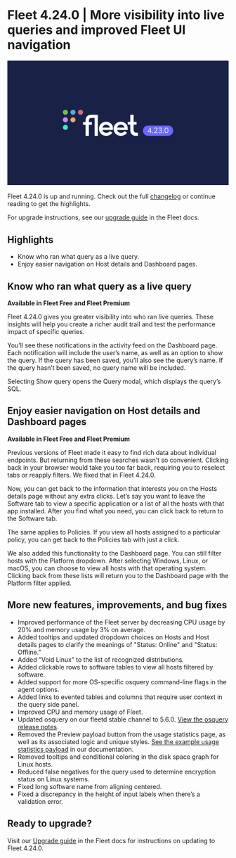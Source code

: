 # Fleet 4.24.0 | More visibility into live queries and improved Fleet UI navigation

![Fleet 4.23.0](../website/assets/images/articles/fleet-4.23.0-800x450@2x.jpg)

Fleet 4.24.0 is up and running. Check out the full [changelog](https://github.com/fleetdm/fleet/releases/tag/fleet-v4.24.0) or continue reading to get the highlights.

For upgrade instructions, see our [upgrade guide](https://fleetdm.com/docs/deploying/upgrading-fleet) in the Fleet docs.

## Highlights
- Know who ran what query as a live query.
- Enjoy easier navigation on Host details and Dashboard pages.

## Know who ran what query as a live query
**Available in Fleet Free and Fleet Premium**

Fleet 4.24.0 gives you greater visibility into who ran live queries. These insights will help you create a richer audit trail and test the performance impact of specific queries.

You’ll see these notifications in the activity feed on the Dashboard page. Each notification will include the user’s name, as well as an option to show the query. If the query has been saved, you’ll also see the query’s name. If the query hasn’t been saved, no query name will be included.

Selecting Show query opens the Query modal, which displays the query’s SQL.

## Enjoy easier navigation on Host details and Dashboard pages
**Available in Fleet Free and Fleet Premium**

Previous versions of Fleet made it easy to find rich data about individual endpoints. But returning from these searches wasn’t so convenient. Clicking back in your browser would take you too far back, requiring you to reselect tabs or reapply filters. We fixed that in Fleet 4.24.0.

Now, you can get back to the information that interests you on the Hosts details page without any extra clicks. Let’s say you want to leave the Software tab to view a specific application or a list of all the hosts with that app installed. After you find what you need, you can click back to return to the Software tab.

The same applies to Policies. If you view all hosts assigned to a particular policy, you can get back to the Policies tab with just a click.

We also added this functionality to the Dashboard page. You can still filter hosts with the Platform dropdown. After selecting Windows, Linux, or macOS, you can choose to view all hosts with that operating system. Clicking back from these lists will return you to the Dashboard page with the Platform filter applied.

## More new features, improvements, and bug fixes
- Improved performance of the Fleet server by decreasing CPU usage by 20% and memory usage by 3% on average.
- Added tooltips and updated dropdown choices on Hosts and Host details pages to clarify the meanings of "Status: Online" and "Status: Offline."
- Added “Void Linux” to the list of recognized distributions.
- Added clickable rows to software tables to view all hosts filtered by software.
- Added support for more OS-specific osquery command-line flags in the agent options.
- Added links to evented tables and columns that require user context in the query side panel.
- Improved CPU and memory usage of Fleet.
- Updated osquery on our fleetd stable channel to 5.6.0. [View the osquery release notes](https://github.com/osquery/osquery/releases).
- Removed the Preview payload button from the usage statistics page, as well as its associated logic and unique styles. [See the example usage statistics payload](https://fleetdm.com/docs/using-fleet/usage-statistics#what-is-included-in-usage-statistics-in-fleet) in our documentation.
- Removed tooltips and conditional coloring in the disk space graph for Linux hosts.
- Reduced false negatives for the query used to determine encryption status on Linux systems.
- Fixed long software name from aligning centered.
- Fixed a discrepancy in the height of input labels when there’s a validation error.

## Ready to upgrade?
Visit our [Upgrade guide](https://fleetdm.com/docs/deploying/upgrading-fleet) in the Fleet docs for instructions on updating to Fleet 4.24.0.

<meta name="category" value="releases">
<meta name="authorFullName" value="Noah Talerman">
<meta name="authorGitHubUsername" value="noahtalerman">
<meta name="publishedOn" value="2022-12-01">
<meta name="articleTitle" value="Fleet 4.24.0 | More visibility into live queries and improved Fleet UI navigation">
<meta name="articleImageUrl" value="../website/assets/images/articles/fleet-4.23.0-800x450@2x.jpg">
